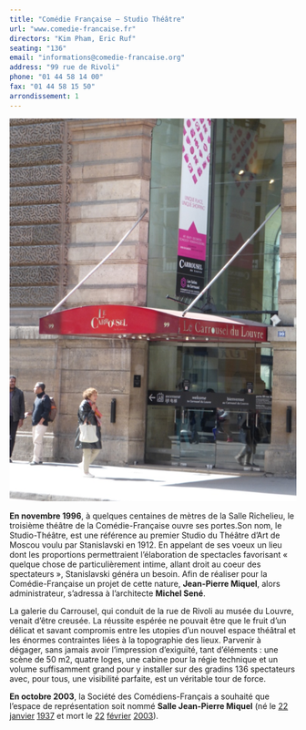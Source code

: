 ```yaml
---
title: "Comédie Française — Studio Théâtre"
url: "www.comedie-francaise.fr"
directors: "Kim Pham, Eric Ruf"
seating: "136"
email: "informations@comedie-francaise.org"
address: "99 rue de Rivoli"
phone: "01 44 58 14 00"
fax: "01 44 58 15 50"
arrondissement: 1
---
```


![Comédie Française — Studio Théâtre](../images/1er/comedie-francaise-studio-theatre/comedie-francaise-studio-theatre-1.png)

**En novembre 1996**, à quelques centaines de mètres de la Salle Richelieu, le troisième théâtre de la Comédie-Française ouvre ses portes.Son nom, le Studio-Théâtre, est une référence au premier Studio du Théâtre d’Art de Moscou voulu par Stanislavski en 1912. En appelant de ses voeux un lieu dont les proportions permettraient l’élaboration de spectacles favorisant « quelque chose de particulièrement intime, allant droit au coeur des spectateurs », Stanislavski généra un besoin. Afin de réaliser pour la Comédie-Française un projet de cette nature, **Jean-Pierre Miquel**, alors administrateur, s’adressa à l’architecte **Michel Sené**.

La galerie du Carrousel, qui conduit de la rue de Rivoli au musée du Louvre, venait d’être creusée. La réussite espérée ne pouvait être que le fruit d’un délicat et savant compromis entre les utopies d’un nouvel espace théâtral et les énormes contraintes liées à la topographie des lieux. Parvenir à dégager, sans jamais avoir l’impression d’exiguïté, tant d’éléments : une scène de 50 m2, quatre loges, une cabine pour la régie technique et un volume suffisamment grand pour y installer sur des gradins 136 spectateurs avec, pour tous, une visibilité parfaite, est un véritable tour de force.

**En octobre 2003**, la Société des Comédiens-Français a souhaité que l’espace de représentation soit nommé **Salle Jean-Pierre Miquel** (né le [22](https://fr.wikipedia.org/wiki/22_janvier) [janvier](https://fr.wikipedia.org/wiki/Janvier_1937) [1937](https://fr.wikipedia.org/wiki/1937_au_th%C3%A9%C3%A2tre) et mort le [22](https://fr.wikipedia.org/wiki/22_f%C3%A9vrier) [février](https://fr.wikipedia.org/wiki/F%C3%A9vrier_2003) [2003](https://fr.wikipedia.org/wiki/2003_au_th%C3%A9%C3%A2tre)).